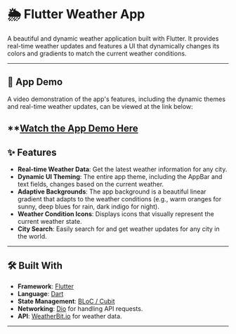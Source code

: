 # 🌦️ Flutter Weather App

A beautiful and dynamic weather application built with Flutter. It provides real-time weather updates and features a UI that dynamically changes its colors and gradients to match the current weather conditions.

---

## 🎥 App Demo

A video demonstration of the app's features, including the dynamic themes and real-time weather updates, can be viewed at the link below:

**[Watch the App Demo Here](https://drive.google.com/file/d/1ruLOhjqBIipB-yFXuAw9zsCublE__XhD/view?usp=sharing)
---

## ✨ Features

- **Real-time Weather Data**: Get the latest weather information for any city.
- **Dynamic UI Theming**: The entire app theme, including the AppBar and text fields, changes based on the current weather.
- **Adaptive Backgrounds**: The app background is a beautiful linear gradient that adapts to the weather conditions (e.g., warm oranges for sunny, deep blues for rain, dark indigo for night).
- **Weather Condition Icons**: Displays icons that visually represent the current weather state.
- **City Search**: Easily search for and get weather updates for any city in the world.

---

## 🛠️ Built With

- **Framework**: [Flutter](https://flutter.dev/)
- **Language**: [Dart](https://dart.dev/)
- **State Management**: [BLoC / Cubit](https://bloclibrary.dev/)
- **Networking**: [Dio](https://pub.dev/packages/dio) for handling API requests.
- **API**: [WeatherBit.io](https://www.weatherbit.io/) for weather data.

---